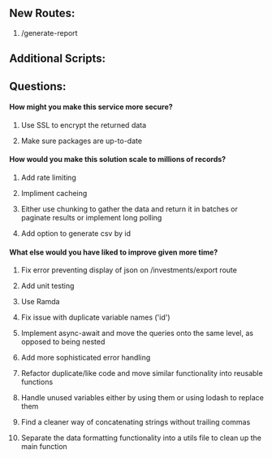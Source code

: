 
## New Routes:

1. /generate-report 

  

## Additional Scripts:



  

## Questions:

#### How might you make this service more secure?

1. Use SSL to encrypt the returned data

1. Make sure packages are up-to-date

  

#### How would you make this solution scale to millions of records?

1. Add rate limiting

1. Impliment cacheing

1. Either use chunking to gather the data and return it in batches or paginate results or implement long polling

1. Add option to generate csv by id

  

#### What else would you have liked to improve given more time?

1. Fix error preventing display of json on /investments/export route

1. Add unit testing

1. Use Ramda

1. Fix issue with duplicate variable names ('id')

1. Implement async-await and move the queries onto the same level, as opposed to being nested

1. Add more sophisticated error handling

1. Refactor duplicate/like code and move similar functionality into reusable functions

1. Handle unused variables either by using them or using lodash to replace them

1. Find a cleaner way of concatenating strings without trailing commas

1. Separate the data formatting functionality into a utils file to clean up the main function
